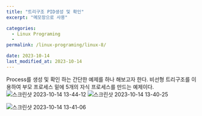 ```yaml
---
title: "트리구조 PID생성 및 확인"
excerpt: "메모장으로 사용"

categories:
  - Linux Programing
  - 
permalink: /linux-programing/linux-8/

date: 2023-10-14
last_modified_at: 2023-10-14
---
```


Process를 생성 및 확인 하는 간단한 예제를 하나 해보고자 한다.
비선형 트리구조를 이용하여 부모 프로세스 밑에 5개의 자식 프로세스를 만드는 예제이다.
![스크린샷 2023-10-14 13-44-12](https://github.com/k74035/k74035.github.io/assets/126762577/9638295f-4f2a-4115-87bf-195e9b77e463)
![스크린샷 2023-10-14 13-40-25](https://github.com/k74035/k74035.github.io/assets/126762577/b5b75a5c-2896-4f12-8e04-f80af8b5e194)

![스크린샷 2023-10-14 13-41-06](https://github.com/k74035/k74035.github.io/assets/126762577/502f8656-2668-448b-a8ee-80a46aa7cd88)
